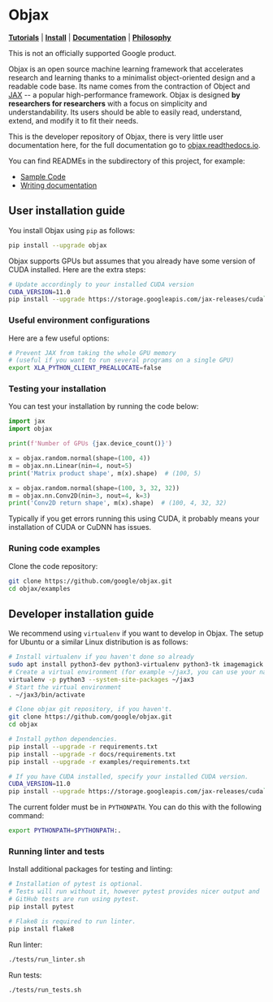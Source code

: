 # Objax

[**Tutorials**](https://objax.readthedocs.io/en/latest/notebooks/Objax_Basics.html)
| [**Install**](https://objax.readthedocs.io/en/latest/installation_setup.html)
| [**Documentation**](https://objax.readthedocs.io/en/latest/)
| [**Philosophy**](https://objax.readthedocs.io/en/latest/index.html#objax-philosophy)

This is not an officially supported Google product.

Objax is an open source machine learning framework that accelerates research and learning thanks to a
minimalist object-oriented design and a readable code base.
Its name comes from the contraction of Object and [JAX](https://github.com/google/jax) -- a popular high-performance
framework.
Objax is designed **by researchers for researchers** with a focus on simplicity and understandability.
Its users should be able to easily read, understand, extend, and modify it to fit their needs.

This is the developer repository of Objax, there is very little user documentation
here, for the full documentation go to [objax.readthedocs.io](https://objax.readthedocs.io/).

You can find READMEs in the subdirectory of this project, for example:

* [Sample Code](examples/README.md)
* [Writing documentation](docs/README.md)


## User installation guide

You install Objax using `pip` as follows:

```bash
pip install --upgrade objax
```

Objax supports GPUs but assumes that you already have some version of CUDA
installed. Here are the extra steps:

```bash
# Update accordingly to your installed CUDA version
CUDA_VERSION=11.0
pip install --upgrade https://storage.googleapis.com/jax-releases/cuda`echo $CUDA_VERSION | sed s:\\\.::g`/jaxlib-`python3 -c 'import jaxlib; print(jaxlib.__version__)'`-`python3 -V | sed -En "s/Python ([0-9]*)\.([0-9]*).*/cp\1\2/p"`-none-manylinux2010_x86_64.whl
```

### Useful environment configurations

Here are a few useful options:

```bash
# Prevent JAX from taking the whole GPU memory
# (useful if you want to run several programs on a single GPU)
export XLA_PYTHON_CLIENT_PREALLOCATE=false
```

### Testing your installation

You can test your installation by running the code below:

```python
import jax
import objax

print(f'Number of GPUs {jax.device_count()}')

x = objax.random.normal(shape=(100, 4))
m = objax.nn.Linear(nin=4, nout=5)
print('Matrix product shape', m(x).shape)  # (100, 5)

x = objax.random.normal(shape=(100, 3, 32, 32))
m = objax.nn.Conv2D(nin=3, nout=4, k=3)
print('Conv2D return shape', m(x).shape)  # (100, 4, 32, 32)
```

Typically if you get errors running this using CUDA, it probably means your
installation of CUDA or CuDNN has issues.

### Runing code examples

Clone the code repository:

```bash
git clone https://github.com/google/objax.git
cd objax/examples
```

## Developer installation guide

We recommend using `virtualenv` if you want to develop in Objax. The setup for
Ubuntu or a similar Linux distribution is as follows:

```bash
# Install virtualenv if you haven't done so already
sudo apt install python3-dev python3-virtualenv python3-tk imagemagick virtualenv pandoc
# Create a virtual environment (for example ~/jax3, you can use your name here)
virtualenv -p python3 --system-site-packages ~/jax3
# Start the virtual environment
. ~/jax3/bin/activate

# Clone objax git repository, if you haven't.
git clone https://github.com/google/objax.git
cd objax

# Install python dependencies.
pip install --upgrade -r requirements.txt
pip install --upgrade -r docs/requirements.txt
pip install --upgrade -r examples/requirements.txt

# If you have CUDA installed, specify your installed CUDA version.
CUDA_VERSION=11.0
pip install --upgrade https://storage.googleapis.com/jax-releases/cuda`echo $CUDA_VERSION | sed s:\\\.::g`/jaxlib-`python3 -c 'import jaxlib; print(jaxlib.__version__)'`-`python3 -V | sed -En "s/Python ([0-9]*)\.([0-9]*).*/cp\1\2/p"`-none-manylinux2010_x86_64.whl
```

The current folder must be in `PYTHONPATH`. You can do this with the following command:

```bash
export PYTHONPATH=$PYTHONPATH:.
```

### Running linter and tests

Install additional packages for testing and linting:

```bash
# Installation of pytest is optional.
# Tests will run without it, however pytest provides nicer output and
# GitHub tests are run using pytest.
pip install pytest

# Flake8 is required to run linter.
pip install flake8
```

Run linter:

```bash
./tests/run_linter.sh
```

Run tests:

```bash
./tests/run_tests.sh
```
